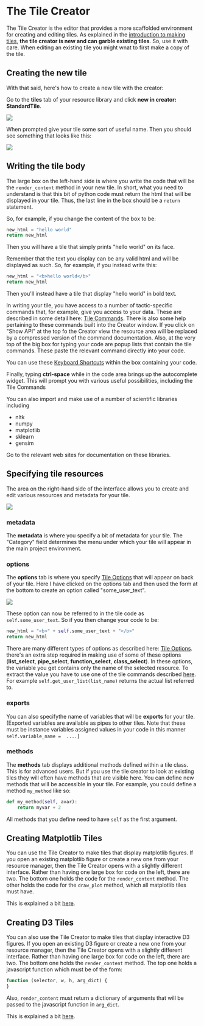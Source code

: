 # The Tile Creator

The Tile Creator is the  editor that provides a more scaffolded environment for creating and
editing tiles. As explained in the [introduction to making tiles](Making-Tiles), **the tile creator
is new and can garble existing tiles**. So, use it with care. 
When editing an existing tile you might wnat to first make a copy of the tile.


## Creating the new tile

With that said, here's how to create a new tile with the creator:

Go to the **tiles** tab of your resource library and click **new in creator: StandardTile**. 

![](imgs/99bc09b9.png)

When prompted give your tile some sort of useful name. Then you should see something that
looks like this:

![](imgs/b8a902e0.png)


## Writing the tile body
The large box on the left-hand side is where you write the code that will be the `render_content` method
in your new tile. In short, what you need to understand is that this bit of python code must return the html
that will be displayed in your tile. Thus, the last line in the box should be a `return` statement.

So, for example, if you change the content of the box to be:

```python
new_html = "hello world"
return new_html
```
Then you will have a tile that simply prints "hello world" on its face.

Remember that the text you display can be any valid html and will be displayed as such. 
So, for example, if you instead write this:

```python
new_html = "<b>hello world</b>"
return new_html
```

Then you'll instead have a tile that display "hello world" in bold text.

In writing your tile, you have access to a number of tactic-specific commands that, for example, give you access
to your data. These are described in some detail here: [Tile Commands](Tile-Commands). 
There is also some help pertaining to these commands built into the Creator window. If you click on
"Show API" at the top fo the Creator view the resource area will be replaced by a compressed version of
the command documentation. Also, at the very top of the big box for typing your code are popup lists 
that contain the tile commands. These paste the relevant command directly into your code.

You can use these [Keyboard Shortcuts](Module-Viewer-Keyboard-Shortcuts) within the box containing your code.

Finally, typing **ctrl-space** while in the code area brings up the autocomplete widget. 
This will prompt you with various useful possibilities, including the Tile Commands

You can also import and make use of a number of scientific libraries including 

* nltk
* numpy
* matplotlib
* sklearn
* gensim

Go to the relevant web sites for documentation on these libraries.

## Specifying tile resources

The area on the right-hand side of the interface allows you to create and edit various resources 
and metadata for your tile.

![](imgs/eafbfddc.png)

### metadata

The **metadata** is where you specify a bit of metadata for your tile. 
The "Category" field determines the menu under which your tile will appear in the main project environment.

### options

The **options** tab is where you specify [Tile Options](Tile-Structure#options) that will appear on 
back of your tile. Here I have clicked on the options tab and then used the form at the bottom
to create an option called "some_user_text".

![](imgs/4d7d86c4.png)


These option can now be referred to in the tile code as `self.some_user_text`. 
So if you then change your code to be:

```python
new_html = "<b>" + self.some_user_text + "</b>"
return new_html
```

There are many different types of options as described here: [Tile Options](Tile-Structure#options). 
there's an extra step required in making use of some of these options
(**list_select**,  **pipe_select**, **function_select**, **class_select**). In these options, the variable you 
get contains only the name of the selected resource. To extract the value you have to use one of the tile 
commands described [here](Tile-Commands#other). For example `self.get_user_list(list_name)` returns the actual
list referred to.

### exports
You can also specifythe name of variables that will be **exports** for your tile. (Exported variables are 
available as pipes to other tiles. Note that these must be instance variables assigned values in your code
in this manner `self.variable_name =  ...`. )

### methods

The **methods** tab displays additional methods defined within a tile class. 
This is for advanced users. But if you use the tile creator to look at existing 
tiles they will often have methods that are visible here. You can define new methods that will be accessible in
your tile. For example, you could define a method `my_method` like so:

```python
def my_method(self, avar):
    return myvar + 2
```

All methods that you define need to have `self` as the first argument. 

## Creating Matplotlib Tiles

You can use the Tile Creator to make tiles that display matplotlib figures. If you open an existing
matplotlib figure or create a new one from your resource manager, then the Tile Creator opens
with a slightly different interface. Rather than having one large box for code on the left, there
are two. The bottom one holds the code for the `render_content` method. The other holds the
code for the `draw_plot` method, which all matplotlib tiles must have. 

This is explained a bit [here](Matplotlib-Tiles).

## Creating D3 Tiles

You can also use the Tile Creator to make tiles that display interactive D3 figures. If you open an existing
D3 figure or create a new one from your resource manager, then the Tile Creator opens
with a slightly different interface. Rather than having one large box for code on the left, there
are two. The bottom one holds the `render_content` method. The top one holds a javascript function 
which must be of the form:

```javascript
function (selector, w, h, arg_dict) {
}
```
Also, `render_content` must return a dictionary of arguments that will be passed to the javascript
function in `arg_dict`.

This is explained a bit [here](D3-Tiles).

